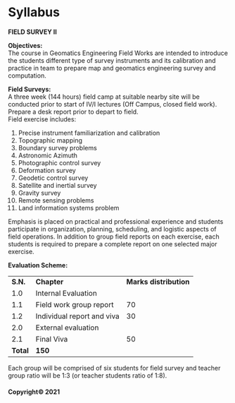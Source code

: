 # Syllabus

**FIELD SURVEY II**

**Objectives:**  
The course in Geomatics Engineering Field Works are intended to introduce the students different type of survey instruments and its calibration and practice in team to prepare map and geomatics engineering survey and computation.

**Field Surveys:**  
A three week (144 hours) field camp at suitable nearby site will be conducted prior to start of IV/I lectures (Off Campus, closed field work).  
Prepare a desk report prior to depart to field.  
Field exercise includes:

1. Precise instrument familiarization and calibration
2. Topographic mapping
3. Boundary survey problems
4. Astronomic Azimuth
5. Photographic control survey
6. Deformation survey
7. Geodetic control survey
8. Satellite and inertial survey
9. Gravity survey
10. Remote sensing problems
11. Land information systems problem

Emphasis is placed on practical and professional experience and students participate in organization, planning, scheduling, and logistic aspects of field operations. In addition to group field reports on each exercise, each students is required to prepare a complete report on one selected major exercise.

**Evaluation Scheme:**

||||
|---|---|---|
|**S.N.**|**Chapter**|**Marks distribution**|
|1.0|Internal Evaluation|
|1.1|Field work group report|70|
|1.2|Individual report and viva|30|
|2.0|External evaluation|
|2.1|Final Viva|50|
|**Total**|**150**|

Each group will be comprised of six students for field survey and teacher group ratio will be 1:3 (or teacher students ratio of 1:8).

#### Copyright&copy; 2021